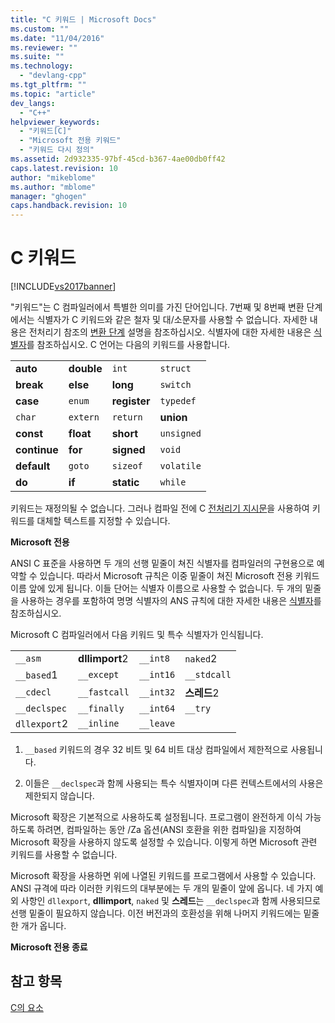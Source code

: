 ```yaml
---
title: "C 키워드 | Microsoft Docs"
ms.custom: ""
ms.date: "11/04/2016"
ms.reviewer: ""
ms.suite: ""
ms.technology: 
  - "devlang-cpp"
ms.tgt_pltfrm: ""
ms.topic: "article"
dev_langs: 
  - "C++"
helpviewer_keywords: 
  - "키워드[C]"
  - "Microsoft 전용 키워드"
  - "키워드 다시 정의"
ms.assetid: 2d932335-97bf-45cd-b367-4ae00db0ff42
caps.latest.revision: 10
author: "mikeblome"
ms.author: "mblome"
manager: "ghogen"
caps.handback.revision: 10
---
```

# C 키워드
[!INCLUDE[vs2017banner](../assembler/inline/includes/vs2017banner.md)]

"키워드"는 C 컴파일러에서 특별한 의미를 가진 단어입니다.  7번째 및 8번째 변환 단계에서는 식별자가 C 키워드와 같은 철자 및 대\/소문자를 사용할 수 없습니다. 자세한 내용은 전처리기 참조의 [변환 단계](../preprocessor/phases-of-translation.md) 설명을 참조하십시오. 식별자에 대한 자세한 내용은 [식별자](../c-language/c-identifiers.md)를 참조하십시오. C 언어는 다음의 키워드를 사용합니다.  
  
|||||  
|-|-|-|-|  
|**auto**|**double**|`int`|`struct`|  
|**break**|**else**|**long**|`switch`|  
|**case**|`enum`|**register**|`typedef`|  
|`char`|`extern`|`return`|**union**|  
|**const**|**float**|**short**|`unsigned`|  
|**continue**|**for**|**signed**|`void`|  
|**default**|`goto`|`sizeof`|`volatile`|  
|**do**|**if**|**static**|`while`|  
  
 키워드는 재정의될 수 없습니다.  그러나 컴파일 전에 C [전처리기 지시문](../preprocessor/preprocessor-directives.md)을 사용하여 키워드를 대체할 텍스트를 지정할 수 있습니다.  
  
 **Microsoft 전용**  
  
 ANSI C 표준을 사용하면 두 개의 선행 밑줄이 쳐진 식별자를 컴파일러의 구현용으로 예약할 수 있습니다.  따라서 Microsoft 규칙은 이중 밑줄이 쳐진 Microsoft 전용 키워드 이름 앞에 있게 됩니다.  이들 단어는 식별자 이름으로 사용할 수 없습니다.  두 개의 밑줄을 사용하는 경우를 포함하여 명명 식별자의 ANS 규칙에 대한 자세한 내용은 [식별자](../c-language/c-identifiers.md)를 참조하십시오.  
  
 Microsoft C 컴파일러에서 다음 키워드 및 특수 식별자가 인식됩니다.  
  
|||||  
|-|-|-|-|  
|`__asm`|**dllimport**2|`__int8`|`naked`2|  
|`__based`1|`__except`|`__int16`|`__stdcall`|  
|`__cdecl`|`__fastcall`|`__int32`|**스레드**2|  
|`__declspec`|`__finally`|`__int64`|`__try`|  
|`dllexport`2|`__inline`|`__leave`||  
  
 1.  `__based` 키워드의 경우 32 비트 및 64 비트 대상 컴파일에서 제한적으로 사용됩니다.  
  
 2.  이들은 `__declspec`과 함께 사용되는 특수 식별자이며 다른 컨텍스트에서의 사용은 제한되지 않습니다.  
  
 Microsoft 확장은 기본적으로 사용하도록 설정됩니다.  프로그램이 완전하게 이식 가능하도록 하려면, 컴파일하는 동안 \/Za 옵션\(ANSI 호환을 위한 컴파일\)을 지정하여 Microsoft 확장을 사용하지 않도록 설정할 수 있습니다.  이렇게 하면 Microsoft 관련 키워드를 사용할 수 없습니다.  
  
 Microsoft 확장을 사용하면 위에 나열된 키워드를 프로그램에서 사용할 수 있습니다.  ANSI 규격에 따라 이러한 키워드의 대부분에는 두 개의 밑줄이 앞에 옵니다.  네 가지 예외 사항인 `dllexport`, **dllimport**, `naked` 및 **스레드**는 `__declspec`과 함께 사용되므로 선행 밑줄이 필요하지 않습니다.  이전 버전과의 호환성을 위해 나머지 키워드에는 밑줄 한 개가 옵니다.  
  
 **Microsoft 전용 종료**  
  
## 참고 항목  
 [C의 요소](../c-language/elements-of-c.md)